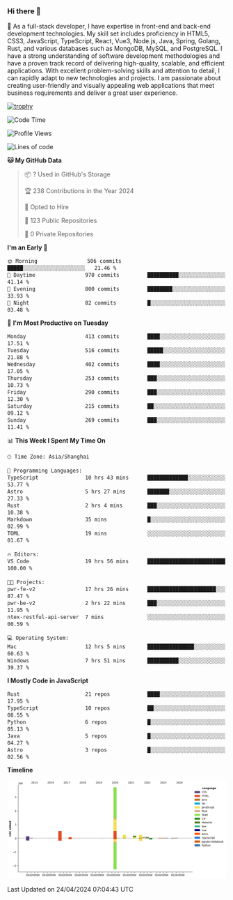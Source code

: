 ### Hi there 👋

🌱 As a full-stack developer, I have expertise in front-end and back-end development technologies. My skill set includes proficiency in HTML5, CSS3, JavaScript, TypeScript, React, Vue3, Node.js, Java, Spring, Golang, Rust, and various databases such as MongoDB, MySQL, and PostgreSQL. I have a strong understanding of software development methodologies and have a proven track record of delivering high-quality, scalable, and efficient applications. With excellent problem-solving skills and attention to detail, I can rapidly adapt to new technologies and projects. I am passionate about creating user-friendly and visually appealing web applications that meet business requirements and deliver a great user experience.

[![trophy](https://github-profile-trophy.vercel.app/?username=elton&rank=SECRET,SSS,SS,S,AAA,AA,A&theme=onedark&no-frame=true&margin-w=10)](https://github.com/ryo-ma/github-profile-trophy)

<!--START_SECTION:waka-->
![Code Time](http://img.shields.io/badge/Code%20Time-1%2C365%20hrs%2055%20mins-blue)

![Profile Views](http://img.shields.io/badge/Profile%20Views-4-blue)

![Lines of code](https://img.shields.io/badge/From%20Hello%20World%20I%27ve%20Written-5.5%20million%20lines%20of%20code-blue)

**🐱 My GitHub Data** 

> 📦 ? Used in GitHub's Storage 
 > 
> 🏆 238 Contributions in the Year 2024
 > 
> 💼 Opted to Hire
 > 
> 📜 123 Public Repositories 
 > 
> 🔑 0 Private Repositories 
 > 
**I'm an Early 🐤** 

```text
🌞 Morning                506 commits         █████░░░░░░░░░░░░░░░░░░░░   21.46 % 
🌆 Daytime                970 commits         ██████████░░░░░░░░░░░░░░░   41.14 % 
🌃 Evening                800 commits         ████████░░░░░░░░░░░░░░░░░   33.93 % 
🌙 Night                  82 commits          █░░░░░░░░░░░░░░░░░░░░░░░░   03.48 % 
```
📅 **I'm Most Productive on Tuesday** 

```text
Monday                   413 commits         ████░░░░░░░░░░░░░░░░░░░░░   17.51 % 
Tuesday                  516 commits         █████░░░░░░░░░░░░░░░░░░░░   21.88 % 
Wednesday                402 commits         ████░░░░░░░░░░░░░░░░░░░░░   17.05 % 
Thursday                 253 commits         ███░░░░░░░░░░░░░░░░░░░░░░   10.73 % 
Friday                   290 commits         ███░░░░░░░░░░░░░░░░░░░░░░   12.30 % 
Saturday                 215 commits         ██░░░░░░░░░░░░░░░░░░░░░░░   09.12 % 
Sunday                   269 commits         ███░░░░░░░░░░░░░░░░░░░░░░   11.41 % 
```


📊 **This Week I Spent My Time On** 

```text
🕑︎ Time Zone: Asia/Shanghai

💬 Programming Languages: 
TypeScript               10 hrs 43 mins      █████████████░░░░░░░░░░░░   53.77 % 
Astro                    5 hrs 27 mins       ███████░░░░░░░░░░░░░░░░░░   27.33 % 
Rust                     2 hrs 4 mins        ███░░░░░░░░░░░░░░░░░░░░░░   10.38 % 
Markdown                 35 mins             █░░░░░░░░░░░░░░░░░░░░░░░░   02.99 % 
TOML                     19 mins             ░░░░░░░░░░░░░░░░░░░░░░░░░   01.67 % 

🔥 Editors: 
VS Code                  19 hrs 56 mins      █████████████████████████   100.00 % 

🐱‍💻 Projects: 
pwr-fe-v2                17 hrs 26 mins      ██████████████████████░░░   87.47 % 
pwr-be-v2                2 hrs 22 mins       ███░░░░░░░░░░░░░░░░░░░░░░   11.95 % 
ntex-restful-api-server  7 mins              ░░░░░░░░░░░░░░░░░░░░░░░░░   00.59 % 

💻 Operating System: 
Mac                      12 hrs 5 mins       ███████████████░░░░░░░░░░   60.63 % 
Windows                  7 hrs 51 mins       ██████████░░░░░░░░░░░░░░░   39.37 % 
```

**I Mostly Code in JavaScript** 

```text
Rust                     21 repos            ████░░░░░░░░░░░░░░░░░░░░░   17.95 % 
TypeScript               10 repos            ██░░░░░░░░░░░░░░░░░░░░░░░   08.55 % 
Python                   6 repos             █░░░░░░░░░░░░░░░░░░░░░░░░   05.13 % 
Java                     5 repos             █░░░░░░░░░░░░░░░░░░░░░░░░   04.27 % 
Astro                    3 repos             █░░░░░░░░░░░░░░░░░░░░░░░░   02.56 % 
```



**Timeline**

![Lines of Code chart](https://raw.githubusercontent.com/elton/elton/main/assets/bar_graph.png)


 Last Updated on 24/04/2024 07:04:43 UTC
<!--END_SECTION:waka-->

<!--
**elton/elton** is a ✨ _special_ ✨ repository because its `README.md` (this file) appears on your GitHub profile.

Here are some ideas to get you started:

- 🔭 I’m currently working on ...
- 🌱 I’m currently learning ...
- 👯 I’m looking to collaborate on ...
- 🤔 I’m looking for help with ...
- 💬 Ask me about ...
- 📫 How to reach me: ...
- 😄 Pronouns: ...
- ⚡ Fun fact: ...
-->
